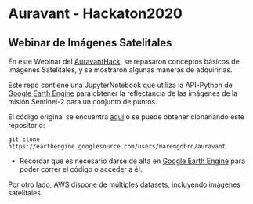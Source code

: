 # Auravant - Hackaton2020

## Webinar de Imágenes Satelitales

En este Webinar del [AuravantHack](https://www.auravant.com/auravanthack/), se repasaron conceptos básicos de Imágenes Satelitales, y se mostraron algunas maneras de adquirirlas.

Este repo contiene una JupyterNotebook que utiliza la API-Python de [Google Earth Engine](https://earthengine.google.com/) para obtener la reflectancia de las imágenes de la misión Sentinel-2 para un conjunto de puntos.

El código original se encuentra [aquí](https://code.earthengine.google.com/?accept_repo=users/marengobrn/auravant) o se puede obtener clonanando este repositorio:

    git clone https://earthengine.googlesource.com/users/marengobrn/auravant

* Recordar que es necesario darse de alta en [Google Earth Engine](https://earthengine.google.com/) para poder correr el código o acceder a él.

Por otro lado, [AWS](https://registry.opendata.aws/) dispone de múltiples datasets, incluyendo imágenes satelitales.
